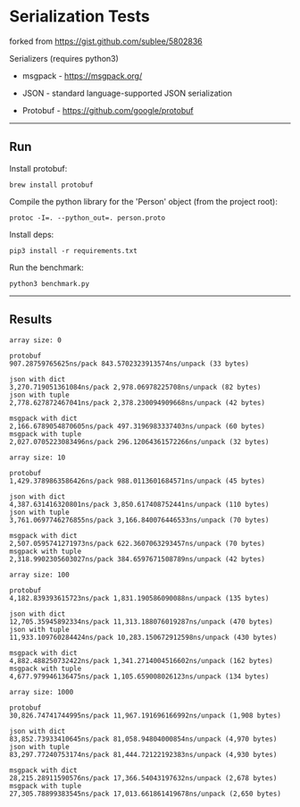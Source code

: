 # Serialization Tests

forked from https://gist.github.com/sublee/5802836

Serializers (requires python3)

* msgpack - https://msgpack.org/

* JSON - standard language-supported JSON serialization

* Protobuf - https://github.com/google/protobuf

---

## Run

Install protobuf:

`brew install protobuf`

Compile the python library for the 'Person' object (from the project root):

`protoc -I=. --python_out=. person.proto`

Install deps:

`pip3 install -r requirements.txt`

Run the benchmark:

`python3 benchmark.py`

---

## Results

```
array size: 0

protobuf
907.28759765625ns/pack 843.5702323913574ns/unpack (33 bytes)

json with dict
3,270.719051361084ns/pack 2,978.06978225708ns/unpack (82 bytes)
json with tuple
2,778.627872467041ns/pack 2,378.230094909668ns/unpack (42 bytes)

msgpack with dict
2,166.6789054870605ns/pack 497.3196983337403ns/unpack (60 bytes)
msgpack with tuple
2,027.0705223083496ns/pack 296.12064361572266ns/unpack (32 bytes)

array size: 10

protobuf
1,429.3789863586426ns/pack 988.0113601684571ns/unpack (45 bytes)

json with dict
4,387.631416320801ns/pack 3,850.617408752441ns/unpack (110 bytes)
json with tuple
3,761.0697746276855ns/pack 3,166.840076446533ns/unpack (70 bytes)

msgpack with dict
2,507.0595741271973ns/pack 622.3607063293457ns/unpack (70 bytes)
msgpack with tuple
2,318.9902305603027ns/pack 384.6597671508789ns/unpack (42 bytes)

array size: 100

protobuf
4,182.839393615723ns/pack 1,831.190586090088ns/unpack (135 bytes)

json with dict
12,705.35945892334ns/pack 11,313.188076019287ns/unpack (470 bytes)
json with tuple
11,933.109760284424ns/pack 10,283.150672912598ns/unpack (430 bytes)

msgpack with dict
4,882.488250732422ns/pack 1,341.2714004516602ns/unpack (162 bytes)
msgpack with tuple
4,677.979946136475ns/pack 1,105.659008026123ns/unpack (134 bytes)

array size: 1000

protobuf
30,826.74741744995ns/pack 11,967.191696166992ns/unpack (1,908 bytes)

json with dict
83,852.73933410645ns/pack 81,058.94804000854ns/unpack (4,970 bytes)
json with tuple
83,297.77240753174ns/pack 81,444.72122192383ns/unpack (4,930 bytes)

msgpack with dict
28,215.28911590576ns/pack 17,366.54043197632ns/unpack (2,678 bytes)
msgpack with tuple
27,305.78899383545ns/pack 17,013.661861419678ns/unpack (2,650 bytes)
```
